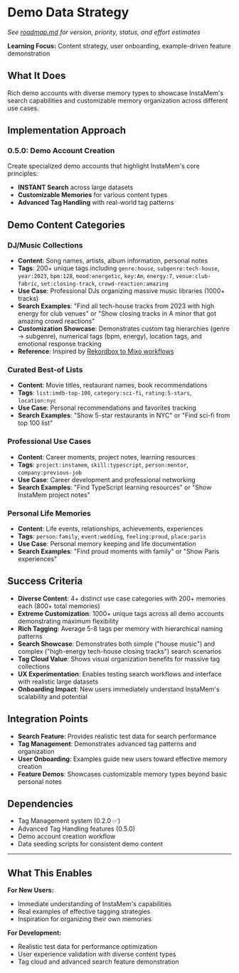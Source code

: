 # Demo Data Strategy

_See [roadmap.md](../roadmap.md) for version, priority, status, and effort estimates_

**Learning Focus:** Content strategy, user onboarding, example-driven feature demonstration

## What It Does

Rich demo accounts with diverse memory types to showcase InstaMem's search capabilities and customizable memory organization across different use cases.

## Implementation Approach

### 0.5.0: Demo Account Creation

Create specialized demo accounts that highlight InstaMem's core principles:
- **INSTANT Search** across large datasets
- **Customizable Memories** for various content types
- **Advanced Tag Handling** with real-world tag patterns

## Demo Content Categories

### DJ/Music Collections
- **Content**: Song names, artists, album information, personal notes
- **Tags**: 200+ unique tags including `genre:house`, `subgenre:tech-house`, `year:2023`, `bpm:128`, `mood:energetic`, `key:Am`, `energy:7`, `venue:club-fabric`, `set:closing-track`, `crowd-reaction:amazing`
- **Use Case**: Professional DJs organizing massive music libraries (1000+ tracks)
- **Search Examples**: "Find all tech-house tracks from 2023 with high energy for club venues" or "Show closing tracks in A minor that got amazing crowd reactions"
- **Customization Showcase**: Demonstrates custom tag hierarchies (genre → subgenre), numerical tags (bpm, energy), location tags, and emotional response tracking
- **Reference**: Inspired by [Rekordbox to Mixo workflows](https://support.mixo.dj/guide/rekordbox-to-mixo)

### Curated Best-of Lists  
- **Content**: Movie titles, restaurant names, book recommendations
- **Tags**: `list:imdb-top-100`, `category:sci-fi`, `rating:5-stars`, `location:nyc`
- **Use Case**: Personal recommendations and favorites tracking
- **Search Examples**: "Show 5-star restaurants in NYC" or "Find sci-fi from top 100 list"

### Professional Use Cases
- **Content**: Career moments, project notes, learning resources
- **Tags**: `project:instamem`, `skill:typescript`, `person:mentor`, `company:previous-job`
- **Use Case**: Career development and professional networking
- **Search Examples**: "Find TypeScript learning resources" or "Show InstaMem project notes"

### Personal Life Memories
- **Content**: Life events, relationships, achievements, experiences  
- **Tags**: `person:family`, `event:wedding`, `feeling:proud`, `place:paris`
- **Use Case**: Personal memory keeping and life documentation
- **Search Examples**: "Find proud moments with family" or "Show Paris experiences"

## Success Criteria

- **Diverse Content**: 4+ distinct use case categories with 200+ memories each (800+ total memories)
- **Extreme Customization**: 1000+ unique tags across all demo accounts demonstrating maximum flexibility
- **Rich Tagging**: Average 5-8 tags per memory with hierarchical naming patterns
- **Search Showcase**: Demonstrates both simple ("house music") and complex ("high-energy tech-house closing tracks") search scenarios
- **Tag Cloud Value**: Shows visual organization benefits for massive tag collections
- **UX Experimentation**: Enables testing search workflows and interface with realistic large datasets
- **Onboarding Impact**: New users immediately understand InstaMem's scalability and potential

## Integration Points

- **Search Feature**: Provides realistic test data for search performance
- **Tag Management**: Demonstrates advanced tag patterns and organization
- **User Onboarding**: Examples guide new users toward effective memory creation
- **Feature Demos**: Showcases customizable memory types beyond basic personal notes

## Dependencies

- Tag Management system (0.2.0 ✅)
- Advanced Tag Handling features (0.5.0)
- Demo account creation workflow
- Data seeding scripts for consistent demo content

---

## What This Enables

**For New Users:**
- Immediate understanding of InstaMem's capabilities
- Real examples of effective tagging strategies  
- Inspiration for organizing their own memories

**For Development:**
- Realistic test data for performance optimization
- User experience validation with diverse content types
- Tag cloud and advanced search feature demonstration